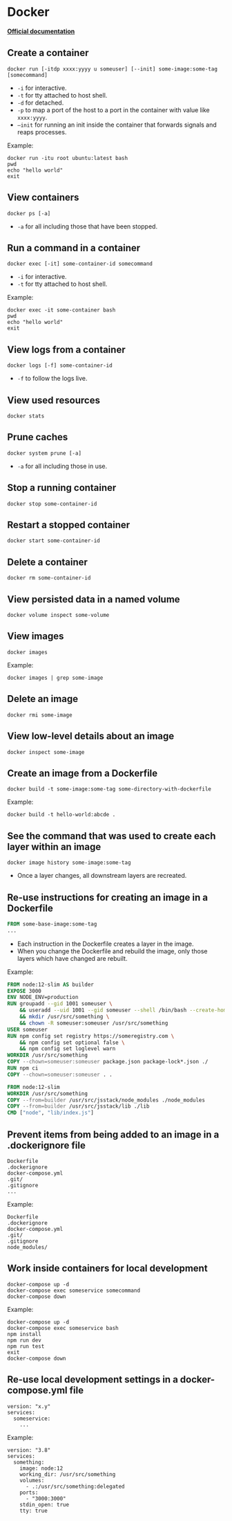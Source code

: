 # Docker

**[Official documentation](https://docs.docker.com)**

## Create a container

```shell
docker run [-itdp xxxx:yyyy u someuser] [--init] some-image:some-tag [somecommand]
```

- `-i` for interactive.
- `-t` for tty attached to host shell.
- `-d` for detached.
- `-p` to map a port of the host to a port in the container with value like `xxxx:yyyy`.
- `—init` for running an init inside the container that forwards signals and reaps processes.

Example:

```shell
docker run -itu root ubuntu:latest bash
pwd
echo "hello world"
exit
```

## View containers

```shell
docker ps [-a]
```

- `-a` for all including those that have been stopped.

## Run a command in a container

```shell
docker exec [-it] some-container-id somecommand
```

- `-i` for interactive.
- `-t` for tty attached to host shell.

Example:

```shell
docker exec -it some-container bash
pwd
echo "hello world"
exit
```

## View logs from a container

```shell
docker logs [-f] some-container-id
```

- `-f` to follow the logs live.

## View used resources

```shell
docker stats
```

## Prune caches

```shell
docker system prune [-a]
```

- `-a` for all including those in use.

## Stop a running container

```shell
docker stop some-container-id
```

## Restart a stopped container

```shell
docker start some-container-id
```

## Delete a container

```shell
docker rm some-container-id
```

## View persisted data in a named volume

```shell
docker volume inspect some-volume
```

## View images

```shell
docker images
```

Example:

```shell
docker images | grep some-image
```

## Delete an image

```shell
docker rmi some-image
```

## View low-level details about an image

```shell
docker inspect some-image
```

## Create an image from a Dockerfile

```shell
docker build -t some-image:some-tag some-directory-with-dockerfile
```

Example:

```shell
docker build -t hello-world:abcde .
```

## See the command that was used to create each layer within an image

```shell
docker image history some-image:some-tag
```

- Once a layer changes, all downstream layers are recreated.

## Re-use instructions for creating an image in a Dockerfile

```dockerfile
FROM some-base-image:some-tag
...
```

- Each instruction in the Dockerfile creates a layer in the image.
- When you change the Dockerfile and rebuild the image, only those layers which have changed are rebuilt.

Example:

```dockerfile
FROM node:12-slim AS builder
EXPOSE 3000
ENV NODE_ENV=production
RUN groupadd --gid 1001 someuser \
    && useradd --uid 1001 --gid someuser --shell /bin/bash --create-home someuser \
    && mkdir /usr/src/something \
    && chown -R someuser:someuser /usr/src/something
USER someuser
RUN npm config set registry https://someregistry.com \
    && npm config set optional false \
    && npm config set loglevel warn
WORKDIR /usr/src/something
COPY --chown=someuser:someuser package.json package-lock*.json ./
RUN npm ci
COPY --chown=someuser:someuser . .

FROM node:12-slim
WORKDIR /usr/src/something
COPY --from=builder /usr/src/jsstack/node_modules ./node_modules
COPY --from=builder /usr/src/jsstack/lib ./lib
CMD ["node", "lib/index.js"]
```

## Prevent items from being added to an image in a .dockerignore file

```text
Dockerfile
.dockerignore
docker-compose.yml
.git/
.gitignore
...
```

Example:

```text
Dockerfile
.dockerignore
docker-compose.yml
.git/
.gitignore
node_modules/
```

## Work inside containers for local development

```shell
docker-compose up -d
docker-compose exec someservice somecommand
docker-compose down
```

Example:

```shell
docker-compose up -d
docker-compose exec someservice bash
npm install
npm run dev
npm run test
exit
docker-compose down
```

## Re-use local development settings in a docker-compose.yml file

```shell
version: "x.y"
services:
  someservice:
    ...
```

Example:

```shell
version: "3.8"
services:
  something:
    image: node:12
    working_dir: /usr/src/something
    volumes:
      - .:/usr/src/something:delegated
    ports:
      - "3000:3000"
    stdin_open: true
    tty: true
```

